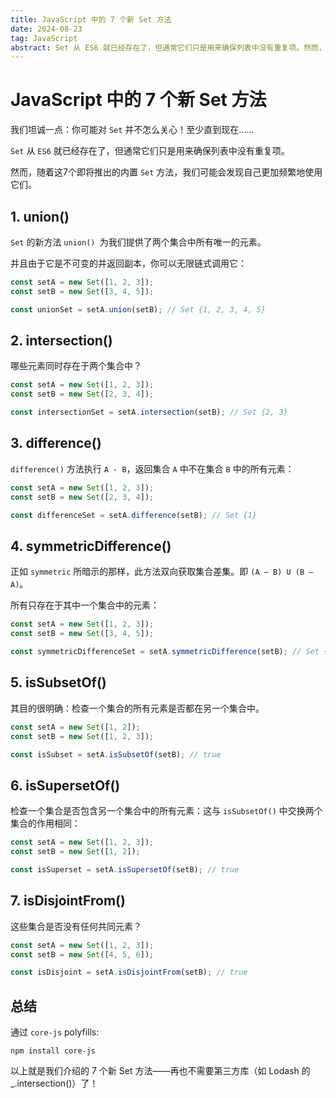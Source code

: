 ```yaml
---
title: JavaScript 中的 7 个新 Set 方法
date: 2024-08-23
tag: JavaScript
abstract: Set 从 ES6 就已经存在了，但通常它们只是用来确保列表中没有重复项。然而，随着这7个即将推出的内置 Set 方法，我们可能会发现自己更加频繁地使用它们。
---
```


# JavaScript 中的 7 个新 Set 方法

我们坦诚一点：你可能对 `Set` 并不怎么关心！至少直到现在……

`Set` 从 `ES6` 就已经存在了，但通常它们只是用来确保列表中没有重复项。

然而，随着这7个即将推出的内置 `Set` 方法，我们可能会发现自己更加频繁地使用它们。

## 1. union()

`Set` 的新方法 `union() `为我们提供了两个集合中所有唯一的元素。

并且由于它是不可变的并返回副本，你可以无限链式调用它：

```javascript
const setA = new Set([1, 2, 3]);
const setB = new Set([3, 4, 5]);

const unionSet = setA.union(setB); // Set {1, 2, 3, 4, 5}
```

## 2. intersection()

哪些元素同时存在于两个集合中？

```javascript
const setA = new Set([1, 2, 3]);
const setB = new Set([2, 3, 4]);

const intersectionSet = setA.intersection(setB); // Set {2, 3}
```

## 3. difference()

`difference()` 方法执行 `A - B`，返回集合 `A` 中不在集合 `B` 中的所有元素：

```javascript
const setA = new Set([1, 2, 3]);
const setB = new Set([2, 3, 4]);

const differenceSet = setA.difference(setB); // Set {1}
```

## 4. symmetricDifference()

正如 `symmetric` 所暗示的那样，此方法双向获取集合差集。即 `(A — B) U (B — A)`。

所有只存在于其中一个集合中的元素：

```javascript
const setA = new Set([1, 2, 3]);
const setB = new Set([3, 4, 5]);

const symmetricDifferenceSet = setA.symmetricDifference(setB); // Set {1, 2, 4, 5}
```

## 5. isSubsetOf()

其目的很明确：检查一个集合的所有元素是否都在另一个集合中。

```javascript
const setA = new Set([1, 2]);
const setB = new Set([1, 2, 3]);

const isSubset = setA.isSubsetOf(setB); // true
```

## 6. isSupersetOf()

检查一个集合是否包含另一个集合中的所有元素：这与 `isSubsetOf()` 中交换两个集合的作用相同：

```javascript
const setA = new Set([1, 2, 3]);
const setB = new Set([1, 2]);

const isSuperset = setA.isSupersetOf(setB); // true
```

## 7. isDisjointFrom()

这些集合是否没有任何共同元素？

```javascript
const setA = new Set([1, 2, 3]);
const setB = new Set([4, 5, 6]);

const isDisjoint = setA.isDisjointFrom(setB); // true
```

## 总结

通过 `core-js` polyfills:

```shell
npm install core-js
```

以上就是我们介绍的 7 个新 Set 方法——再也不需要第三方库（如 Lodash 的 _.intersection()）了！
